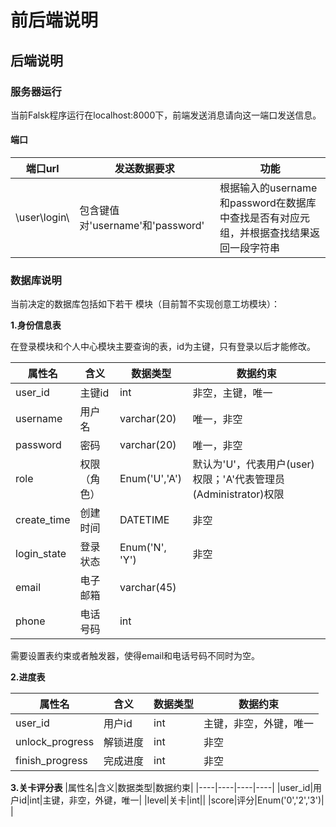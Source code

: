 # 前后端说明

## 后端说明

### 服务器运行

当前Falsk程序运行在localhost:8000下，前端发送消息请向这一端口发送信息。

#### 端口

|端口url|发送数据要求|功能|
|----|----|----|
|\user\login\ | 包含键值对'username'和'password' | 根据输入的username和password在数据库中查找是否有对应元组，并根据查找结果返回一段字符串

### 数据库说明
当前决定的数据库包括如下若干
模块（目前暂不实现创意工坊模块）：

**1.身份信息表**

在登录模块和个人中心模块主要查询的表，id为主键，只有登录以后才能修改。

| 属性名 | 含义 | 数据类型 | 数据约束 |
|----|----|----|----|
|user_id|主键id|int|非空，主键，唯一|
|username|用户名|varchar(20)|唯一，非空|
|password|密码|varchar(20)|唯一，非空|
|role|权限（角色）|Enum('U','A')|默认为'U'，代表用户(user)权限；'A'代表管理员(Administrator)权限|
|create_time|创建时间|DATETIME|非空|
|login_state|登录状态|Enum('N', 'Y')|非空|
|email|电子邮箱|varchar(45)| |
|phone|电话号码|int| |

需要设置表约束或者触发器，使得email和电话号码不同时为空。

**2.进度表**

| 属性名 | 含义 | 数据类型 | 数据约束 |
|----|----|----|----|
|user_id|用户id|int|主键，非空，外键，唯一|
|unlock_progress|解锁进度|int|非空|
|finish_progress|完成进度|int|非空|

**3.关卡评分表**
|属性名|含义|数据类型|数据约束|
|----|----|----|----|
|user_id|用户id|int|主键，非空，外键，唯一|
|level|关卡|int||
|score|评分|Enum('0','2','3')| |

